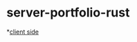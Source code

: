 # server-portfolio-rust

*[client side](https://github.com/iTh1nk/client-portfolio-nextjs/blob/master/README.md)
